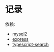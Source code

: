 # 记录

依赖:

- [mysql2](https://github.com/sidorares/node-mysql2#readme)
- [express](https://expressjs.com/en/4x/api.html)
- [typescript-search](https://www.typescriptlang.org/dt/search?search=)
